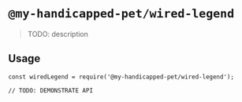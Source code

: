 # `@my-handicapped-pet/wired-legend`

> TODO: description

## Usage

```
const wiredLegend = require('@my-handicapped-pet/wired-legend');

// TODO: DEMONSTRATE API
```
